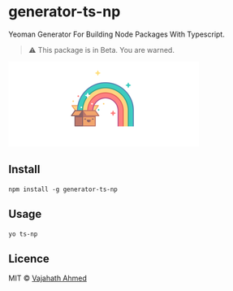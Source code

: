 # generator-ts-np
Yeoman Generator For Building Node Packages With Typescript.

> :warning: This package is in Beta. You are warned. 

![TS-NP generator](./media/logo.png)

## Install
```
npm install -g generator-ts-np
```

## Usage
```
yo ts-np
```


## Licence
MIT &copy; [Vajahath Ahmed](https://twitter.com/vajahath7)
